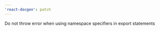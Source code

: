 ```yaml
---
'react-docgen': patch
---
```


Do not throw error when using namespace specifiers in export statements

